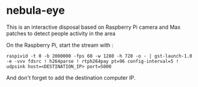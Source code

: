 # nebula-eye
This is an interactive disposal based on Raspberry Pi camera and Max patches to detect people activity in the area

On the Raspberry Pi, start the stream with : 

    raspivid -t 0 -b 2000000 -fps 60 -w 1280 -h 720 -o - | gst-launch-1.0 -e -vvv fdsrc ! h264parse ! rtph264pay pt=96 config-interval=5 ! udpsink host=<DESTINATION_IP> port=5000

And don't forget to add the destination computer IP.
